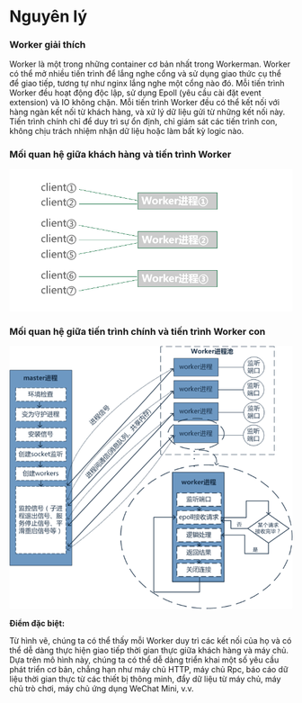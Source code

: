 # Nguyên lý

### Worker giải thích
Worker là một trong những container cơ bản nhất trong Workerman. Worker có thể mở nhiều tiến trình để lắng nghe cổng và sử dụng giao thức cụ thể để giao tiếp, tương tự như nginx lắng nghe một cổng nào đó. Mỗi tiến trình Worker đều hoạt động độc lập, sử dụng Epoll (yêu cầu cài đặt event extension) và IO không chặn. Mỗi tiến trình Worker đều có thể kết nối với hàng ngàn kết nối từ khách hàng, và xử lý dữ liệu gửi từ những kết nối này. Tiến trình chính chỉ để duy trì sự ổn định, chỉ giám sát các tiến trình con, không chịu trách nhiệm nhận dữ liệu hoặc làm bất kỳ logic nào.

### Mối quan hệ giữa khách hàng và tiến trình Worker
![workerman master woker模型](images/Worker.png)

### Mối quan hệ giữa tiến trình chính và tiến trình Worker con
![workerman master woker模型](images/Worker2.png)

**Điểm đặc biệt:**

Từ hình vẽ, chúng ta có thể thấy mỗi Worker duy trì các kết nối của họ và có thể dễ dàng thực hiện giao tiếp thời gian thực giữa khách hàng và máy chủ. Dựa trên mô hình này, chúng ta có thể dễ dàng triển khai một số yêu cầu phát triển cơ bản, chẳng hạn như máy chủ HTTP, máy chủ Rpc, báo cáo dữ liệu thời gian thực từ các thiết bị thông minh, đẩy dữ liệu từ máy chủ, máy chủ trò chơi, máy chủ ứng dụng WeChat Mini, v.v.
